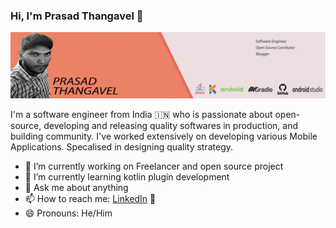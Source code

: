### Hi, I'm Prasad Thangavel 👋


<!--**prasad091/prasad091** is a ✨ _special_ ✨ repository because its `README.md` (this file) appears on your GitHub profile. -->
<img src="https://raw.githubusercontent.com/prasad091/prasad091/master/Image.jpg" alt="banner that says Prasad Thangavel">

I'm a software engineer from India 🇮🇳 who is passionate about open-source, developing and releasing quality softwares in production, and building community. I've worked extensively on developing various Mobile Applications. Specalised in designing quality strategy.

- 🔭 I’m currently working on Freelancer and open source project
- 🌱 I’m currently learning kotlin plugin development
- 💬 Ask me about anything
- 📫 How to reach me: <a href="https://www.linkedin.com/in/prasad-t/">LinkedIn</a> 💼
- 😄 Pronouns: He/Him

